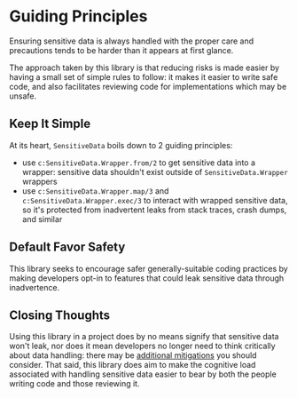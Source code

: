 # Guiding Principles

Ensuring sensitive data is always handled with the proper care and precautions
tends to be harder than it appears at first glance.

The approach taken by this library is that reducing risks is made easier by
having a small set of simple rules to follow: it makes it easier to write safe
code, and also facilitates reviewing code for implementations which may be
unsafe.

## Keep It Simple

At its heart, `SensitiveData` boils down to 2 guiding principles:

- use `c:SensitiveData.Wrapper.from/2` to get sensitive data into a wrapper:
    sensitive data shouldn't exist outside of `SensitiveData.Wrapper` wrappers
- use `c:SensitiveData.Wrapper.map/3` and `c:SensitiveData.Wrapper.exec/3` to
    interact with wrapped sensitive data, so it's protected from inadvertent
    leaks from stack traces, crash dumps, and similar

## Default Favor Safety

This library seeks to encourage safer generally-suitable coding practices by
making developers opt-in to features that could leak sensitive data through
inadvertence.

## Closing Thoughts

Using this library in a project does by no means signify that sensitive data
won't leak, nor does it mean developers no longer need to think critically about
data handling: there may be [additional mitigations](./data_leak_prevention.html#additional-mitigations)
you should consider. That said, this library does aim to make the cognitive
load associated with handling sensitive data easier to bear by both the people
writing code and those reviewing it.
